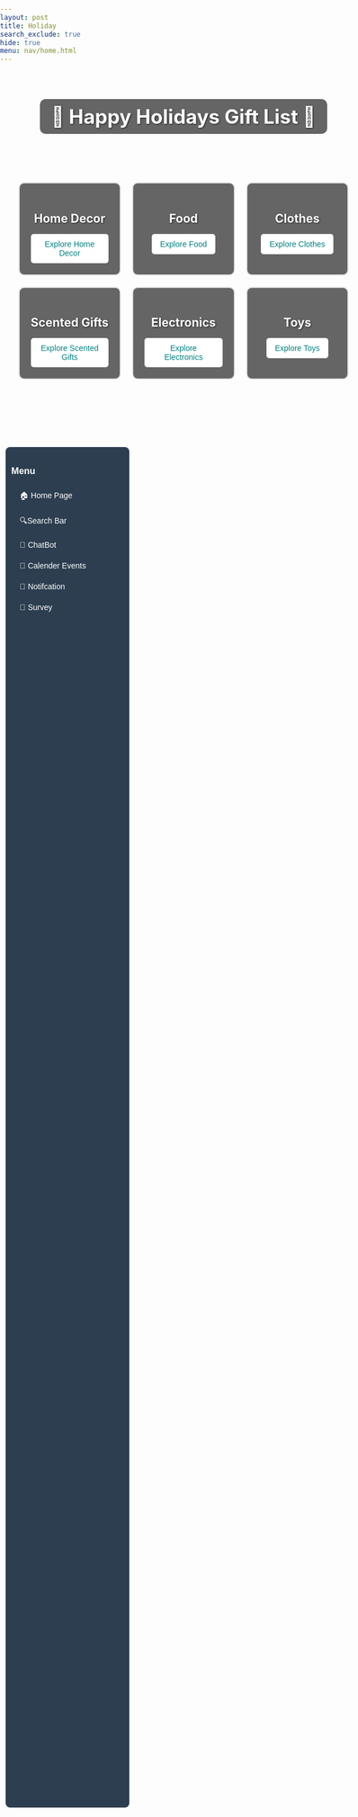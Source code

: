 ```yaml
---
layout: post
title: Holiday 
search_exclude: true
hide: true
menu: nav/home.html
---
```


<html lang="en">
<head>
    <meta charset="UTF-8">
    <meta name="viewport" content="width=device-width, initial-scale=1.0">
    <title>Popup Login Alert</title>
    <style>
        /* Overlay background */
        .popup-overlay {
            position: fixed;
            top: 0;
            left: 0;
            width: 100%;
            height: 100%;
            background: rgba(0, 0, 0, 0.5);
            display: flex;
            align-items: center;
            justify-content: center;
            z-index: 999;
            display: none; /* Initially hidden */
        }
        /* Popup container */
        .popup-container {
            background: white;
            padding: 20px;
            width: 320px;
            text-align: center;
            border-radius: 10px;
            box-shadow: 0 0 10px rgba(0, 0, 0, 0.3);
            position: relative;
        }
        /* Close (X) button */
        .close-btn {
            position: absolute;
            top: 10px;
            right: 15px;
            font-size: 20px;
            font-weight: bold;
            color: black;
            cursor: pointer;
        }
        .close-btn:hover {
            color: red;
        }
        /* Popup heading and text */
        .popup-container h2 {
            margin-bottom: 10px;
            font-size: 18px;
            color: black; /* Text color set to black */
        }
        /* Login button */
        .popup-button {
            background: #008080;
            color: white;
            border: none;
            padding: 10px 15px;
            font-size: 14px;
            cursor: pointer;
            border-radius: 5px;
            text-decoration: none;
            display: inline-block;
            margin-top: 10px;
        }
        .popup-button:hover {
            background: #005f5f;
        }
    </style>
</head>
<body>
    <!-- Popup Alert -->
    <div class="popup-overlay" id="popup">
        <div class="popup-container">
            <span class="close-btn" onclick="closePopup()">✖</span>
            <h2>Please Login/Sign-up to access all website features</h2>
            <a href="login.html" class="popup-button">Go to Login Page</a>
        </div>
    </div>
    <script>
        // Show the popup when the page loads
        document.addEventListener("DOMContentLoaded", function() {
            document.getElementById("popup").style.display = "flex";
        });
        // Function to close the popup
        function closePopup() {
            document.getElementById("popup").style.display = "none";
        }
        // Hide popup when clicking outside the box
        document.getElementById("popup").addEventListener("click", function(event) {
            if (event.target === this) {
                closePopup();
            }
        });
    </script>

</body>
</html>



<style>
    
.sidebar {
    width: 200px; /* Slightly smaller width */
    height: 60vh; /* Shorter height */
    background: #2C3E50;
    padding: 10px;
    position: fixed;
    left: 10px; /* Moves it further to the left */
    top: 20vh; /* Centers vertically a bit */
    color: white;
    font-family: Arial, sans-serif;
    border-radius: 8px; /* Adds a subtle rounded effect */
}
.sidebar a {
    display: block;
    color: white;
    text-decoration: none;
    padding: 8px 15px;
    margin: 5px 0;
    border-radius: 5px;
    text-align: left;
    font-size: 14px;
}
.sidebar a:hover {
    background: #34495E;
}
</style>

<div class="sidebar">
  <h3>Menu</h3>
  <a href="#logout">🏠 Home Page</a>
  <a href="{{site.baseurl}}/searchbar"> 🔍Search Bar</a>
  <a href="{{site.baseurl}}/holiday/chatbot/">🤖 ChatBot</a>
  <a href="{{site.baseurl}}/holiday/event_calendar/">📅 Calender Events</a>
  <a href="{{site.baseurl}}/notif/">🔔 Notifcation</a>
  <a href="{{site.baseurl}}/survey/">📰 Survey</a>
</div>


<div class="holiday-page">
    <header class="holiday-header">
        <h1>🎁 Happy Holidays Gift List 🎄</h1>
    </header>
    <div class="categories-grid">
        <div class="category-box" id="home-decor">
            <h2>Home Decor</h2>
            <button onclick="location.href='{{ site.baseurl }}/holiday/home-decor/'">Explore Home Decor</button>
        </div>
        <div class="category-box" id="food">
            <h2>Food</h2>
            <button onclick="location.href='{{ site.baseurl }}/holiday/food/'">Explore Food</button>
        </div>
        <div class="category-box" id="clothes">
            <h2>Clothes</h2>
            <button onclick="location.href='{{ site.baseurl }}/holiday/clothes/'">Explore Clothes</button>
        </div>
        <div class="category-box" id="scented">
            <h2>Scented Gifts</h2>
            <button onclick="location.href='{{ site.baseurl }}/holiday/scented/'">Explore Scented Gifts</button>
        </div>
        <div class="category-box" id="electronics">
            <h2>Electronics</h2>
            <button onclick="location.href='{{ site.baseurl }}/holiday/electronics/'">Explore Electronics</button>
        </div>
        <div class="category-box" id="toys">
            <h2>Toys</h2>
            <button onclick="location.href='{{ site.baseurl }}/holiday/toys/'">Explore Toys</button>
        </div>
    </div>
</div>

<style>
/* Reset margin and padding for the whole page */
html, body {
    margin: 0;
    padding: 0;
    width: 100%;
}

/* Apply the background image to the container */
.holiday-page {
    background-image: url('{{ site.baseurl }}/images/greenbackground.png');
    background-size: cover; /* Keeps the image covering the container */
    background-position: center;
    background-attachment: fixed; /* Keeps background fixed on scroll */
    min-height: 100vh;
    width: 68vw; /* Reduces the width of the container to 80% of the viewport */
    margin: 0 auto; /* Centers the container */
    display: flex;
    flex-direction: column;
    align-items: center;
    color: #ffffff;
    text-shadow: 1px 1px 3px rgba(0, 0, 0, 0.7);
    position: relative; /* Ensures it's a stacking context */
}

/* Header Styles */
.holiday-header h1 {
    font-size: 2.5em;
    margin-bottom: 30px;
    text-align: center;
    background: rgba(0, 0, 0, 0.6);
    padding: 10px 20px;
    border-radius: 10px;
}

/* Grid Layout */
.categories-grid {
    display: grid;
    grid-template-columns: repeat(3, 1fr);
    gap: 20px;
    width: 90%;
    max-width: 1200px;
}

/* Category Box Styles */
.category-box {
    background: rgba(0, 0, 0, 0.6);
    border: 2px solid rgba(255, 255, 255, 0.8);
    border-radius: 10px;
    text-align: center;
    padding: 20px;
    transition: transform 0.2s ease, box-shadow 0.2s ease;
    z-index: 2; /* Ensures boxes appear above the background */
}

.category-box h2 {
    margin-bottom: 15px;
    font-size: 1.5em;
}

.category-box button {
    background: #ffffff;
    color: #008080;
    border: none;
    padding: 10px 15px;
    font-size: 1em;
    border-radius: 5px;
    cursor: pointer;
    transition: background-color 0.2s ease, color 0.2s ease;
}

.category-box button:hover {
    background: #008080;
    color: #ffffff;
}

/* Hover Effect */
.category-box:hover {
    transform: translateY(-10px);
    box-shadow: 0 10px 20px rgba(0, 0, 0, 0.5);
}

/* Responsive Design */
@media (max-width: 768px) {
    .categories-grid {
        grid-template-columns: repeat(2, 1fr);
    }
    .holiday-header h1 {
        font-size: 2em;
    }
}

@media (max-width: 480px) {
    .categories-grid {
        grid-template-columns: 1fr;
    }
    .category-box h2 {
        font-size: 1.2em;
    }
}

/* Snowflake Styling */
.snowflake {
    position: absolute;
    color: white;
    font-size: 1em;
    user-select: none;
    pointer-events: none;
    z-index: 1;
    animation: fall linear infinite;
}

@keyframes fall {
    0% {
        transform: translateY(-10px);
    }
    100% {
        transform: translateY(100vh);
    }
}

/* Animation for snowflakes */
.snowflake:nth-child(odd) {
    animation-duration: 10s;
}

.snowflake:nth-child(even) {
    animation-duration: 15s;
}

/* Adjusting the snowflakes' size and timing */
.snowflake:nth-child(1) {
    font-size: 1.5em;
    animation-duration: 10s;
}

.snowflake:nth-child(2) {
    font-size: 1.3em;
    animation-duration: 12s;
}

.snowflake:nth-child(3) {
    font-size: 1.7em;
    animation-duration: 14s;
}
</style>

<script>
document.addEventListener("DOMContentLoaded", function() {
    // Snowflakes creation
    for (let i = 0; i < 100; i++) {
        let snowflake = document.createElement("div");
        snowflake.classList.add("snowflake");
        snowflake.style.left = `${Math.random() * 100}%`;
        snowflake.style.animationDuration = `${Math.random() * 10 + 5}s`; // random fall time
        snowflake.style.animationDelay = `${Math.random() * 5}s`; // random start time
        snowflake.innerHTML = "❆";
        document.querySelector(".holiday-page").appendChild(snowflake);
    }
});
</script>

